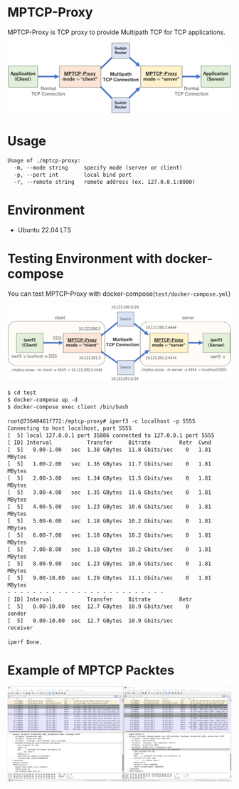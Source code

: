 # MPTCP-Proxy

MPTCP-Proxy is TCP proxy to provide Multipath TCP for TCP applications.

![The Overview of MPTCP-Proxy](/assets/overview.png) 

# Usage

```
Usage of ./mptcp-proxy:
  -m, --mode string     specify mode (server or client)
  -p, --port int        local bind port
  -r, --remote string   remote address (ex. 127.0.0.1:8080)
```

# Environment

- Ubuntu 22.04 LTS

# Testing Environment with docker-compose
You can test MPTCP-Proxy with docker-compose(`test/docker-compose.yml`)

![Test Environment](/assets/test-env.png)

```console
$ cd test
$ docker-compose up -d
$ docker-compose exec client /bin/bash

root@73640481f772:/mptcp-proxy# iperf3 -c localhost -p 5555
Connecting to host localhost, port 5555
[  5] local 127.0.0.1 port 35886 connected to 127.0.0.1 port 5555
[ ID] Interval           Transfer     Bitrate         Retr  Cwnd
[  5]   0.00-1.00   sec  1.38 GBytes  11.8 Gbits/sec    0   1.81 MBytes       
[  5]   1.00-2.00   sec  1.36 GBytes  11.7 Gbits/sec    0   1.81 MBytes       
[  5]   2.00-3.00   sec  1.34 GBytes  11.5 Gbits/sec    0   1.81 MBytes       
[  5]   3.00-4.00   sec  1.35 GBytes  11.6 Gbits/sec    0   1.81 MBytes       
[  5]   4.00-5.00   sec  1.23 GBytes  10.6 Gbits/sec    0   1.81 MBytes       
[  5]   5.00-6.00   sec  1.18 GBytes  10.2 Gbits/sec    0   1.81 MBytes       
[  5]   6.00-7.00   sec  1.18 GBytes  10.2 Gbits/sec    0   1.81 MBytes       
[  5]   7.00-8.00   sec  1.18 GBytes  10.2 Gbits/sec    0   1.81 MBytes       
[  5]   8.00-9.00   sec  1.23 GBytes  10.6 Gbits/sec    0   1.81 MBytes       
[  5]   9.00-10.00  sec  1.29 GBytes  11.1 Gbits/sec    0   1.81 MBytes       
- - - - - - - - - - - - - - - - - - - - - - - - -
[ ID] Interval           Transfer     Bitrate         Retr
[  5]   0.00-10.00  sec  12.7 GBytes  10.9 Gbits/sec    0             sender
[  5]   0.00-10.00  sec  12.7 GBytes  10.9 Gbits/sec                  receiver

iperf Done.
```

# Example of MPTCP Packtes

![Wireshark](/assets/wireshark.png)